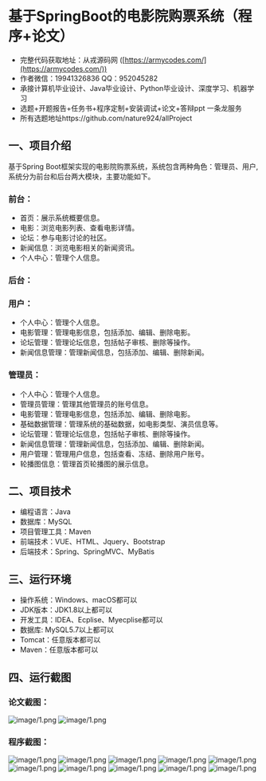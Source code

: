 基于SpringBoot的电影院购票系统（程序+论文）
=
- 完整代码获取地址：从戎源码网 ([https://armycodes.com/](https://armycodes.com/))
- 作者微信：19941326836  QQ：952045282 
- 承接计算机毕业设计、Java毕业设计、Python毕业设计、深度学习、机器学习
- 选题+开题报告+任务书+程序定制+安装调试+论文+答辩ppt 一条龙服务
- 所有选题地址https://github.com/nature924/allProject

一、项目介绍
---
基于Spring Boot框架实现的电影院购票系统，系统包含两种角色：管理员、用户,系统分为前台和后台两大模块，主要功能如下。
### 前台：
- 首页：展示系统概要信息。
- 电影：浏览电影列表、查看电影详情。
- 论坛：参与电影讨论的社区。
- 新闻信息：浏览电影相关的新闻资讯。
- 个人中心：管理个人信息。

### 后台：


### 用户：
- 个人中心：管理个人信息。
- 电影管理：管理电影信息，包括添加、编辑、删除电影。
- 论坛管理：管理论坛信息，包括帖子审核、删除等操作。
- 新闻信息管理：管理新闻信息，包括添加、编辑、删除新闻。
  
### 管理员：
- 个人中心：管理个人信息。
- 管理员管理：管理其他管理员的账号信息。
- 电影管理：管理电影信息，包括添加、编辑、删除电影。
- 基础数据管理：管理系统的基础数据，如电影类型、演员信息等。
- 论坛管理：管理论坛信息，包括帖子审核、删除等操作。
- 新闻信息管理：管理新闻信息，包括添加、编辑、删除新闻。
- 用户管理：管理用户信息，包括查看、冻结、删除用户账号。
- 轮播图信息：管理首页轮播图的展示信息。



二、项目技术
---
- 编程语言：Java
- 数据库：MySQL
- 项目管理工具：Maven
- 前端技术：VUE、HTML、Jquery、Bootstrap
- 后端技术：Spring、SpringMVC、MyBatis

三、运行环境
---
- 操作系统：Windows、macOS都可以
- JDK版本：JDK1.8以上都可以
- 开发工具：IDEA、Ecplise、Myecplise都可以
- 数据库: MySQL5.7以上都可以
- Tomcat：任意版本都可以
- Maven：任意版本都可以

四、运行截图
---
### 论文截图：
![image/1.png](limage/1.png)
![image/1.png](limage/2.png)

### 程序截图：
![image/1.png](image/1.png)
![image/1.png](image/2.png)
![image/1.png](image/3.png)
![image/1.png](image/4.png)
![image/1.png](image/5.png)
![image/1.png](image/6.png)
![image/1.png](image/7.png)
![image/1.png](image/8.png)
![image/1.png](image/9.png)
![image/1.png](image/10.png)

